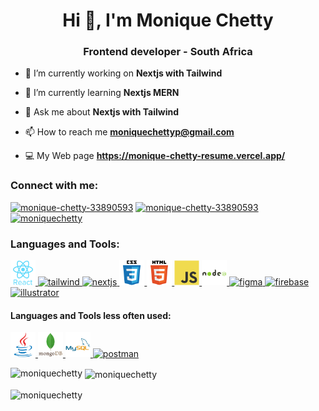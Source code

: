 <h1 align="center">Hi 👋, I'm Monique Chetty</h1>
<h3 align="center">Frontend developer - South Africa</h3>
<!-- <img align="right" alt="Coding" width="400" src=""> -->


- 🔭 I’m currently working on **Nextjs with Tailwind**

- 🌱 I’m currently learning **Nextjs MERN**

- 💬 Ask me about **Nextjs with Tailwind**

- 📫 How to reach me **moniquechettyp@gmail.com**
- 💻 My Web page  **https://monique-chetty-resume.vercel.app/**



<h3 align="left">Connect with me:</h3>
<p align="left">
     
<a href="https://linkedin.com/in/monique-chetty-33890593" target="blank"><img src="https://img.icons8.com/color/48/000000/linkedin.png" alt="monique-chetty-33890593" height="40" width="40" /></a>
<a href="https://monique-chetty-resume.vercel.app/" target="blank"><img src="https://img.icons8.com/fluency/48/000000/domain.png" alt="monique-chetty-33890593" height="40" width="40" /></a>
<a href="https://twitter.com/MoniqueChetty1" target="blank"><img src="https://img.icons8.com/color/48/000000/twitter--v2.png" alt="moniquechetty" height="40" width="40" /></a>

<!--<a href="https://icons8.com/icon/13930/linkedin">LinkedIn icon by Icons8</a> -->
<!-- <a href="https://instagram.com/monique-chetty" target="blank"><img align="center" src="https://raw.githubusercontent.com/moniquechetty/github-profile-readme-generator/master/src/images/icons/Social/instagram.svg" alt="moniquechetty" height="30" width="40" /></a> -->
<!-- <a href="https://www.youtube.com/c/moniquechetty" target="blank"><img align="center" src="https://raw.githubusercontent.com/moniquechetty/github-profile-readme-generator/master/src/images/icons/Social/youtube.svg" alt="moniquechetty" height="30" width="40" /></a> -->
</p>

<h3 align="left">Languages and Tools:</h3>
<p align="left"> 
          <a href="https://reactjs.org/" target="_blank" rel="noreferrer"> <img src="https://raw.githubusercontent.com/devicons/devicon/master/icons/react/react-original-wordmark.svg" alt="react" width="40" height="40"/> 
          <a href="https://tailwindcss.com/" target="_blank" rel="noreferrer"> <img src="https://www.vectorlogo.zone/logos/tailwindcss/tailwindcss-icon.svg" alt="tailwind" width="40" height="40"/> </a>
               <a href="https://nextjs.org/" target="_blank" rel="noreferrer"> <img src="https://cdn.worldvectorlogo.com/logos/nextjs-2.svg" alt="nextjs" width="40" height="40" padding-right="30px"/> </a> 
               <a href="https://www.w3schools.com/css/" target="_blank" rel="noreferrer"> <img src="https://raw.githubusercontent.com/devicons/devicon/master/icons/css3/css3-original-wordmark.svg" alt="css3" width="40" height="40" padding-right="30px"/> </a>  
     <a href="https://www.w3.org/html/" target="_blank" rel="noreferrer"> <img src="https://raw.githubusercontent.com/devicons/devicon/master/icons/html5/html5-original-wordmark.svg" alt="html5" width="40" height="40"/> </a> <a href="https://developer.mozilla.org/en-US/docs/Web/JavaScript" target="_blank" rel="noreferrer"> <img src="https://raw.githubusercontent.com/devicons/devicon/master/icons/javascript/javascript-original.svg" alt="javascript" width="40" height="40"/> </a> 
     <a href="https://nodejs.org" target="_blank" rel="noreferrer"> <img src="https://raw.githubusercontent.com/devicons/devicon/master/icons/nodejs/nodejs-original-wordmark.svg" alt="nodejs" width="40" height="40"/> 
          <a href="https://www.figma.com/" target="_blank" rel="noreferrer"> <img src="https://www.vectorlogo.zone/logos/figma/figma-icon.svg" alt="figma" width="40" height="40"/> </a> 
               <a href="https://firebase.google.com/" target="_blank" rel="noreferrer"> <img src="https://www.vectorlogo.zone/logos/firebase/firebase-icon.svg" alt="firebase" width="40" height="40"/> </a>   <a href="https://www.coreldraw.com/" target="_blank" rel="noreferrer"> <img src="https://image.pngaaa.com/206/5465206-middle.png" alt="illustrator" width="55" height="40"  /> </a>
            </p>

<h4 align="left">Languages and Tools less often used:</h4>
<p align="left"> <a href="https://www.java.com" target="_blank" rel="noreferrer"> <img src="https://raw.githubusercontent.com/devicons/devicon/master/icons/java/java-original.svg" alt="java" width="40" height="40"/> </a>  <a href="https://www.mongodb.com/" target="_blank" rel="noreferrer"> <img src="https://raw.githubusercontent.com/devicons/devicon/master/icons/mongodb/mongodb-original-wordmark.svg" alt="mongodb" width="40" height="40"/> </a> <a href="https://www.mysql.com/" target="_blank" rel="noreferrer"> <img src="https://raw.githubusercontent.com/devicons/devicon/master/icons/mysql/mysql-original-wordmark.svg" alt="mysql" width="40" height="40"/> </a>
     <a href="https://postman.com" target="_blank" rel="noreferrer"> <img src="https://www.vectorlogo.zone/logos/getpostman/getpostman-icon.svg" alt="postman" width="40" height="40"/> </a> 
<!--      <a href="https://reactnative.dev/" target="_blank" rel="noreferrer"> <img src="https://reactnative.dev/img/header_logo.svg" alt="reactnative" width="40" height="40"/> </a> <a href="https://www.adobe.com/in/products/illustrator.html" target="_blank" rel="noreferrer"> <img src="https://www.vectorlogo.zone/logos/adobe_illustrator/adobe_illustrator-icon.svg" alt="illustrator" width="40" height="40"/> </a> <a href="https://www.photoshop.com/en" target="_blank" rel="noreferrer"> <img src="https://raw.githubusercontent.com/devicons/devicon/master/icons/photoshop/photoshop-line.svg" alt="photoshop" width="40" height="40"/> </a>   <a href="https://reactnative.dev/" target="_blank" rel="noreferrer"> <img src="https://reactnative.dev/img/header_logo.svg" alt="reactnative" width="40" height="40"/> </a> <a href="https://sass-lang.com" target="_blank" rel="noreferrer"> <img src="https://raw.githubusercontent.com/devicons/devicon/master/icons/sass/sass-original.svg" alt="sass" width="40" height="40"/> </a>
--> </p>
     


<!-- [![Monique activity graph](https://activity-graph.herokuapp.com/graph?username=moniquechetty&&theme=xcode)](https://github.com/moniquechetty) -->

<p><img align="left" src="https://github-readme-stats.vercel.app/api/top-langs?username=moniquechetty&show_icons=true&locale=en&layout=compact&theme=tokyonight" alt="moniquechetty" /></p>

<p>&nbsp;<img align="center" src="https://github-readme-stats.vercel.app/api?username=moniquechetty&show_icons=true&locale=en&theme=tokyonight" alt="moniquechetty" /></p>

<p><img align="center" src="https://github-readme-streak-stats.herokuapp.com/?user=moniquechetty&&theme=tokyonight" alt="moniquechetty" /></p>


<!-- <img src="https://github-readme-stats.vercel.app/api?username=moniquechetty&&show_icons=true&title_color=ffffff&icon_color=bb2acf&text_color=daf7dc&bg_color=151515"/> -->


